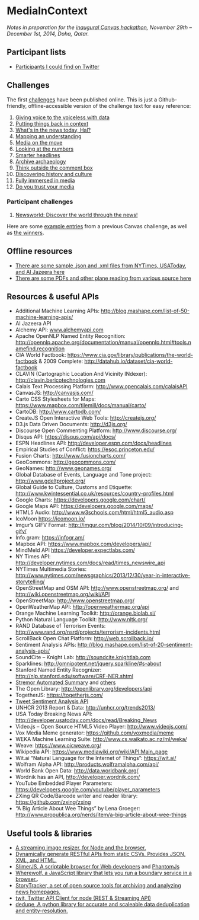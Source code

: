 MediaInContext
===============

_Notes in preparation for the [inaugural Canvas hackathon](http://canvas.aljazeera.com), November 29th – December 1st, 2014, Doha, Qatar._

## Participant lists

* [Participants I could find on Twitter](https://twitter.com/phillipadsmith/lists/media-in-context/members)

## Challenges

The first [challenges](http://canvas.aljazeera.com/challenges/) have been published online. This is just a Github-friendly, offline-accessible version of the challenge text for easy reference:

1. [Giving voice to the voiceless with data](challenges/example-1-giving-voice-to-the-voiceless-with-data.md)
1. [Putting things back in context](challenges/example-2-whats-in-the-papers-today-hal.md)
1. [What's in the news today, Hal?](challenges/example-3-putting-things-back-in-context.md)
1. [Mapping an understanding](challenges/example-4-mapping-an-understanding.md)
1. [Media on the move](challenges/example-5-media-on-the-move.md)
1. [Looking at the numbers](challenges/example-6-looking-at-the-numbers.md)
1. [Smarter headlines](challenges/example-7-smarter-headlines.md)
1. [Archive archaeology](challenges/example-8-archive-archaeology.md)
1. [Think outside the comment box](challenges/example-9-think-outside-the-comment-box.md)
1. [Discovering history and culture](challenges/example-10-discovering-history-and-culture.md)
1. [Fully immersed in media](challenges/example-11-fully-immersed-in-media.md)
1. [Do you trust your media](challenges/example-12-do-you-trust-your-media.md)

### Participant challenges

1. [Newsworld: Discover the world through the news!](challenges/participant-1-newsworld.md)

Here are some [example entries](http://aljazeera.challengepost.com/submissions) from a previous Canvas challenge, as well as [the winners](http://aljazeera.challengepost.com/updates/1966-announcing-the-winners-of-the-al-jazeera-innovation-challenge).

## Offline resources

* [There are some sample .json and .xml files from NYTimes, USAToday, and Al Jazeera here](https://github.com/Canvas-Hackathon-Teams/Notes/tree/master/resources/apis)
* [There are some PDFs and other plane reading from various source here](https://github.com/Canvas-Hackathon-Teams/Notes/tree/master/resources/documentation)

## Resources & useful APIs

* Additional Machine Learning APIs: http://blog.mashape.com/list-of-50-machine-learning-apis/
* Al Jazeera API
* Alchemy API: www.alchemyapi.com
* Apache OpenNLP Named Entity Recognition: http://opennlp.apache.org/documentation/manual/opennlp.html#tools.namefind.recognition
* CIA World Factbook: https://www.cia.gov/library/publications/the-world-factbook & 2009 Complete: http://datahub.io/dataset/cia-world-factbook
* CLAVIN (Cartographic Location And Vicinity INdexer): http://clavin.bericotechnologies.com
* Calais Text Processing Platform: http://www.opencalais.com/calaisAPI
* CanvasJS: http://canvasjs.com/
* Carto CSS Stylesheets for Maps: https://www.mapbox.com/tilemill/docs/manual/carto/
* CartoDB: http://www.cartodb.com/
* CreateJS Open Interactive Web Tools: http://createjs.org/
* D3.js Data Driven Documents: http://d3js.org/
* Discourse Open Commenting Platform: http://www.discourse.org/
* Disqus API: https://disqus.com/api/docs/
* ESPN Headlines API: http://developer.espn.com/docs/headlines
* Empirical Studies of Conflict: https://esoc.princeton.edu/
* Fusion Charts: http://www.fusioncharts.com/
* GeoCommons: http://geocommons.com/
* GeoNames: http://www.geonames.org/
* Global Database of Events, Language and Tone project: http://www.gdeltproject.org/
* Global Guide to Culture, Customs and Etiquette: http://www.kwintessential.co.uk/resources/country-profiles.html
* Google Charts: https://developers.google.com/chart/
* Google Maps API: https://developers.google.com/maps/
* HTML5 Audio: http://www.w3schools.com/html/html5_audio.asp
* IcoMoon https://icomoon.io/
* Imgur’s GIFV Format: http://imgur.com/blog/2014/10/09/introducing-gifv/
* Info.gram: https://infogr.am/
* Mapbox API: https://www.mapbox.com/developers/api/
* MindMeld API https://developer.expectlabs.com/
* NY Times API: http://developer.nytimes.com/docs/read/times_newswire_api
* NYTimes Multimedia Stories: http://www.nytimes.com/newsgraphics/2013/12/30/year-in-interactive-storytelling/
* OpenStreetMap and OSM API: http://www.openstreetmap.org/ and http://wiki.openstreetmap.org/wiki/API
* OpenStreetMap: http://www.openstreetmap.org/
* OpenWeatherMap API: http://openweathermap.org/api
* Orange Machine Learning Toolkit: http://orange.biolab.si/
* Python Natural Language Toolkit: http://www.nltk.org/
* RAND Database of Terrorism Events: http://www.rand.org/nsrd/projects/terrorism-incidents.html
* ScrollBack Open Chat Platform: http://web.scrollback.io/
* Sentiment Analysis APIs: http://blog.mashape.com/list-of-20-sentiment-analysis-apis/
* SoundCite – Knight Lab: http://soundcite.knightlab.com
* Sparklines: http://omnipotent.net/jquery.sparkline/#s-about
* Stanford Named Entity Recognizer: http://nlp.stanford.edu/software/CRF-NER.shtml
* [Stremor Automated Summary](https://www.mashape.com/stremor/stremor-automated-summary-and-abstract-generator#!documentation) and [others](https://www.mashape.com/stremor)
* The Open Library: http://openlibrary.org/developers/api
* TogetherJS: https://togetherjs.com/
* [Tweet Sentiment Analysis API](https://www.tweetsentimentapi.com/)
* UNHCR 2013 Report & Data: http://unhcr.org/trends2013/
* USA Today Breaking News API: http://developer.usatoday.com/docs/read/Breaking_News
* Video.js – Open Source HTML5 Video Player: http://www.videojs.com/
* Vox Media Meme generator: https://github.com/voxmedia/meme
* WEKA Machine Learning Suite: http://www.cs.waikato.ac.nz/ml/weka/
* Weave: https://www.oicweave.org/
* Wikipedia API: https://www.mediawiki.org/wiki/API:Main_page
* Wit.ai “Natural Language for the Internet of Things”: https://wit.ai/
* Wolfram Alpha API: http://products.wolframalpha.com/api/
* World Bank Open Data: http://data.worldbank.org/
* Wordnik has an API, http://developer.wordnik.com/
* YouTube Embedded Player Parameters: https://developers.google.com/youtube/player_parameters
* ZXing QR Code/Barcode writer and reader library: https://github.com/zxing/zxing
* “A Big Article About Wee Things” by Lena Groeger: http://www.propublica.org/nerds/item/a-big-article-about-wee-things

## Useful tools & libraries

* [A streaming image resizer, for Node and the browser.](https://github.com/devongovett/resizer-stream)
* [Dynamically generate RESTful APIs from static CSVs. Provides JSON, XML, and HTML.](https://github.com/project-open-data/csv-to-api)
* [SlimerJS, A scriptable browser for Web developers](http://slimerjs.org/) and [PhantomJs](http://phantomjs.org/)
* [Wherewolf, a JavaScript library that lets you run a boundary service in a browser.](https://source.opennews.org/en-US/articles/introducing-wherewolf/).
* [StoryTracker, a set of open source tools for archiving and analyzing news homepages.](http://blog.pastpages.org/post/102373248288/introducing-storytracker-1-0)
* [twit, Twitter API Client for node (REST & Streaming API)](https://github.com/ttezel/twit)
* [dedupe, A python library for accurate and scaleable data deduplication and entity-resolution.](https://github.com/datamade/dedupe)
